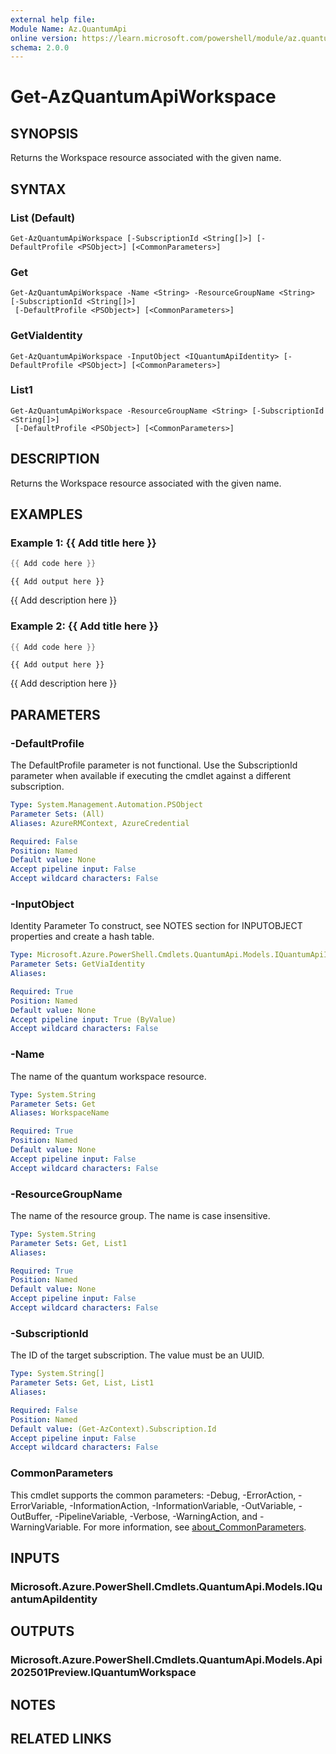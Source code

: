 ```yaml
---
external help file:
Module Name: Az.QuantumApi
online version: https://learn.microsoft.com/powershell/module/az.quantumapi/get-azquantumapiworkspace
schema: 2.0.0
---
```


# Get-AzQuantumApiWorkspace

## SYNOPSIS
Returns the Workspace resource associated with the given name.

## SYNTAX

### List (Default)
```
Get-AzQuantumApiWorkspace [-SubscriptionId <String[]>] [-DefaultProfile <PSObject>] [<CommonParameters>]
```

### Get
```
Get-AzQuantumApiWorkspace -Name <String> -ResourceGroupName <String> [-SubscriptionId <String[]>]
 [-DefaultProfile <PSObject>] [<CommonParameters>]
```

### GetViaIdentity
```
Get-AzQuantumApiWorkspace -InputObject <IQuantumApiIdentity> [-DefaultProfile <PSObject>] [<CommonParameters>]
```

### List1
```
Get-AzQuantumApiWorkspace -ResourceGroupName <String> [-SubscriptionId <String[]>]
 [-DefaultProfile <PSObject>] [<CommonParameters>]
```

## DESCRIPTION
Returns the Workspace resource associated with the given name.

## EXAMPLES

### Example 1: {{ Add title here }}
```powershell
{{ Add code here }}
```

```output
{{ Add output here }}
```

{{ Add description here }}

### Example 2: {{ Add title here }}
```powershell
{{ Add code here }}
```

```output
{{ Add output here }}
```

{{ Add description here }}

## PARAMETERS

### -DefaultProfile
The DefaultProfile parameter is not functional.
Use the SubscriptionId parameter when available if executing the cmdlet against a different subscription.

```yaml
Type: System.Management.Automation.PSObject
Parameter Sets: (All)
Aliases: AzureRMContext, AzureCredential

Required: False
Position: Named
Default value: None
Accept pipeline input: False
Accept wildcard characters: False
```

### -InputObject
Identity Parameter
To construct, see NOTES section for INPUTOBJECT properties and create a hash table.

```yaml
Type: Microsoft.Azure.PowerShell.Cmdlets.QuantumApi.Models.IQuantumApiIdentity
Parameter Sets: GetViaIdentity
Aliases:

Required: True
Position: Named
Default value: None
Accept pipeline input: True (ByValue)
Accept wildcard characters: False
```

### -Name
The name of the quantum workspace resource.

```yaml
Type: System.String
Parameter Sets: Get
Aliases: WorkspaceName

Required: True
Position: Named
Default value: None
Accept pipeline input: False
Accept wildcard characters: False
```

### -ResourceGroupName
The name of the resource group.
The name is case insensitive.

```yaml
Type: System.String
Parameter Sets: Get, List1
Aliases:

Required: True
Position: Named
Default value: None
Accept pipeline input: False
Accept wildcard characters: False
```

### -SubscriptionId
The ID of the target subscription.
The value must be an UUID.

```yaml
Type: System.String[]
Parameter Sets: Get, List, List1
Aliases:

Required: False
Position: Named
Default value: (Get-AzContext).Subscription.Id
Accept pipeline input: False
Accept wildcard characters: False
```

### CommonParameters
This cmdlet supports the common parameters: -Debug, -ErrorAction, -ErrorVariable, -InformationAction, -InformationVariable, -OutVariable, -OutBuffer, -PipelineVariable, -Verbose, -WarningAction, and -WarningVariable. For more information, see [about_CommonParameters](http://go.microsoft.com/fwlink/?LinkID=113216).

## INPUTS

### Microsoft.Azure.PowerShell.Cmdlets.QuantumApi.Models.IQuantumApiIdentity

## OUTPUTS

### Microsoft.Azure.PowerShell.Cmdlets.QuantumApi.Models.Api202501Preview.IQuantumWorkspace

## NOTES

## RELATED LINKS

